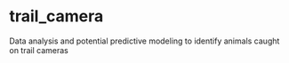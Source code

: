 # trail_camera
Data analysis and potential predictive modeling to identify animals caught on trail cameras
